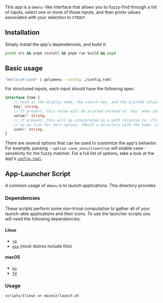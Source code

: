 This app is a `dmenu` -like interface that allows you to fuzzy-find through a list
of inputs, select one or more of those inputs, and then prints values associated
with your selection to `STDOUT`.

## Installation
Simply install the app's dependencies, and build it:
```sh
pushd src && pnpm install && pnpm run build && popd
```

## Basic usage

```sh
"Hello\nFriend" | polymenu --config ./config.toml
```

For structured inputs, each input should have the following spec:
```ts
interface Item {
    // Used as the display name, the search key, and the printed value
    key: string, 
    // If present, this value will be printed instead of `key` when you select this item.
    value?: string, 
    // If present, this will be interpreted as a path relative to `/files/icons` and loaded
    // as an icon for this option. (Mount a directory with the name `icons` to use this).
    icon?: string,
}
```

There are several options that can be used to customize the app's behavior. For
example, passing `--option case_sensitive=true` will enable case-sensitivity for
the fuzzy matcher. For a full list of options, take a look at the app's
[`config.toml`](./config.toml).


## App-Launcher Script 
A common usage of `dmenu` is to launch applications. This directory provides

### Dependencies
These scripts perform some non-trivial computation to gather all of your
launch-able applications and their icons. To use the launcher scripts you will
need the following dependencies:

#### Linux
- [`jq`](https://jqlang.org/download/)
- [`gio`](https://en.wikipedia.org/wiki/GIO_(software)) (most distros include this)

#### macOS
- [`nu`](https://www.nushell.sh/book/installation.html)
- [`fd`](https://github.com/sharkdp/fd)

### Usage
```sh
scripts/{linux or macos}/launch.sh
```
